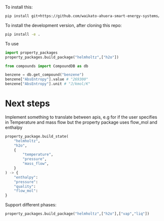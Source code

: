 To install this:

```sh
pip install git+https://github.com/waikato-ahuora-smart-energy-systems/PropertyPackages.git
```

To install the development version, after cloning this repo:

```sh
pip install -e .
```

To use


```python
import property_packages
property_packages.build_package("helmholtz",["h2o"])

from compounds import CompoundDB as db

benzene = db.get_compound("benzene")
benzene["AbsEntropy"].value # "269300"
benzene["AbsEntropy"].unit # "J/kmol/K" 
```

# Next steps
Implement something to translate between apis, e.g for if the user specifies in Temperature and mass flow but the property package uses flow_mol and enthalpy

```py
property_package.build_state(
    "helmholtz",
    "h2o",
    {
        "temperature",
        "pressure",
        "mass_flow",
    }
) -> {
    "enthalpy":
    "pressure":
    "quality":
    "flow_mol":
}
```

Support different phases:

```py
property_packages.build_package("helmholtz",["h2o"],["vap","liq"])
```